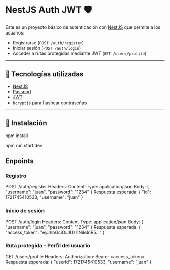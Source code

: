 # NestJS Auth JWT 🛡️

Este es un proyecto básico de autenticación con [NestJS](https://nestjs.com/) que permite a los usuarios:

- Registrarse (`POST /auth/register`)
- Iniciar sesión (`POST /auth/login`)
- Acceder a rutas protegidas mediante JWT (`GET /users/profile`)

---

## 🚀 Tecnologías utilizadas

- [NestJS](https://nestjs.com/)
- [Passport](https://www.passportjs.org/)
- [JWT](https://jwt.io/)
- `bcryptjs` para hashear contraseñas

---

## 🔧 Instalación

npm install

npm run start:dev


## Enpoints

### Registro
POST /auth/register
Headers:
Content-Type: application/json
Body:
{
  "username": "juan",
  "password": "1234"
}
Respuesta esperada:
{
  "id": 1721745410533,
  "username": "juan"
}

### Inicio de sesión
POST /auth/login
Headers:
Content-Type: application/json
Body:
{
  "username": "juan",
  "password": "1234"
}
Respuesta esperada:
{
  "access_token": "eyJhbGciOiJIUzI1NiIsInR5..."
}

###  Ruta protegida - Perfil del usuario
GET /users/profile
Headers:
Authorization: Bearer <access_token>
Respuesta esperada:
{
  "userId": 1721745410533,
  "username": "juan"
}